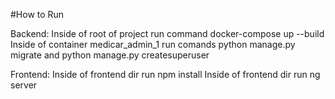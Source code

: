 #How to Run

Backend:
   Inside of root of project run command docker-compose up --build
   Inside of container medicar_admin_1 run comands python manage.py migrate and python manage.py createsuperuser

Frontend: 
  Inside of frontend dir run npm install
  Inside of frontend dir run ng server